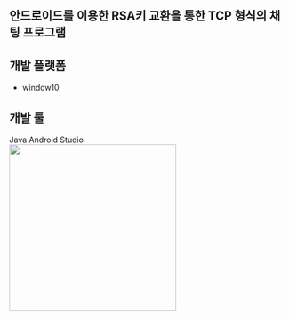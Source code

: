 ## 안드로이드를 이용한 RSA키 교환을 통한 TCP 형식의 채팅 프로그램

## 개발 플랫폼
  - window10
## 개발 툴
Java Android Studio
<br>
<img src="https://lovefields.github.io/img/androidstudio.png"  width="300" height="300">

